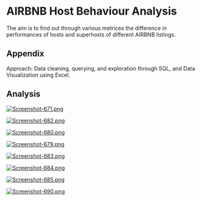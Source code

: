 
# AIRBNB Host Behaviour Analysis

The aim is to find out through various metrices the difference in performances of hosts and superhosts of different AIRBNB listings.


## Appendix

Approach: Data cleaning, querying, and exploration through SQL, and Data Visualization using Excel.



## Analysis








[![Screenshot-671.png](https://i.postimg.cc/BZk20n43/Screenshot-671.png)](https://postimg.cc/MX0n0xn3)


[![Screenshot-682.png](https://i.postimg.cc/tgzg4yf2/Screenshot-682.png)](https://postimg.cc/QBHD6LjT)


[![Screenshot-680.png](https://i.postimg.cc/g0MnKmDr/Screenshot-680.png)](https://postimg.cc/wtmqqKnd)


[![Screenshot-679.png](https://i.postimg.cc/RVzVKWBX/Screenshot-679.png)](https://postimg.cc/14JQZ54q)


[![Screenshot-683.png](https://i.postimg.cc/RCJLqDSw/Screenshot-683.png)](https://postimg.cc/grdZT460)


[![Screenshot-684.png](https://i.postimg.cc/KY4gw14t/Screenshot-684.png)](https://postimg.cc/4KkdhN63)


[![Screenshot-685.png](https://i.postimg.cc/L4yF6hsJ/Screenshot-685.png)](https://postimg.cc/CdfQchk0)


[![Screenshot-690.png](https://i.postimg.cc/ydL6HP5d/Screenshot-690.png)](https://postimg.cc/DJb3Qq7k)